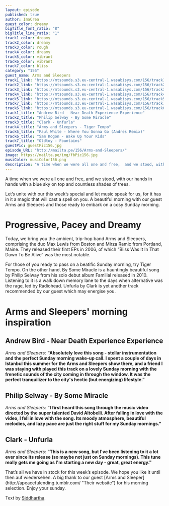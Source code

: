```yaml
---
layout: episode
published: true
author: ImaCrea
guest_color: dreamy
bigTitle_font_ratio: "8"
bigTitle_line_ratio: "1"
track1_color: dreamy
track2_color: dreamy
track3_color: rough
track4_color: dreamy
track5_color: vibrant
track6_color: vibrant
track7_color: bliss
category: "156"
guest_name: Arms and Sleepers
track1_link: "https://mtsounds.s3.eu-central-1.wasabisys.com/156/track1.mp3"
track2_link: "https://mtsounds.s3.eu-central-1.wasabisys.com/156/track2.mp3"
track3_link: "https://mtsounds.s3.eu-central-1.wasabisys.com/156/track3.mp3"
track4_link: "https://mtsounds.s3.eu-central-1.wasabisys.com/156/track4.mp3"
track5_link: "https://mtsounds.s3.eu-central-1.wasabisys.com/156/track5.mp3"
track7_link: "https://mtsounds.s3.eu-central-1.wasabisys.com/156/track7.mp3"
track6_link: "https://mtsounds.s3.eu-central-1.wasabisys.com/156/track6.mp3"
track1_title: "Andrew Bird - Near Death Experience Experience"
track2_title: "Philip Selway - By Some Miracle"
track3_title: "Clark - Unfurla"
track4_title: "Arms and Sleepers - Tiger Tempo"
track5_title: "Paul White - Where You Gonna Go (Andres Remix)"
track6_title: "Sam Kogon - Wake Up Your Kids"
track7_title: "Oldtoy - Fountains"
guestPic: guestPic156.jpg
episode_URL: "http://mailta.pe/156/Arms-and-Sleepers/"
image: https://mailta.pe/img/fbPic156.jpg
musiColor: musiColor156.png
description: "A time when we were all one and free,  and we stood, with our hands in hands with a blue sky on top and countless shades of trees.   Let’s unite with our this week’s special and let music speak for us, for it has in it a magic that will cast a spell on you. A beautiful morning with our guest Arms and Sleepers and those ready to embark on a cosy Sunday morning."
---
```


<p id="introduction">
A time when we were all one and free,  and we stood, with our hands in hands with a blue sky on top and countless shades of trees.  
 
Let’s unite with our this week’s special and let music speak for us, for it has in it a magic that will cast a spell on you. A beautiful morning with our guest Arms and Sleepers and those ready to embark on a cosy Sunday morning. 
</p>
 
# Progressive, Pacey and Dreamy

Today, we bring you the ambient, trip-hop band Arms and Sleepers, comprising the duo Max Lewis from Boston and Mirza Ramic from Portland, Maine. They released their first EPs in 2006, of which “Bliss Was It In That Dawn To Be Alive” was the most notable. 

For those of you ready to pass on a beatific Sunday morning, try Tiger Tempo. On the other hand,  By Some Miracle is a hauntingly beautiful song by Philip Selway from his solo debut album Familial released in 2010. Listening to it is a walk down memory lane to the days when alternative was the rage, led by Radiohead.   Unfurla by Clark is yet another track recommended by our guest which may energise you. 

# Arms and Sleepers' morning inspiration
 
## Andrew Bird - Near Death Experience Experience
_Arms and Sleepers:_ **"**Absolutely love this song - stellar instrumentation and the perfect Sunday morning wake-up call. I spent a couple of days in Istanbul this summer for the Arms and Sleepers show there, and a friend I was staying with played this track on a lovely Sunday morning with the frenetic sounds of the city coming in through the window. It was the perfect tranquilizer to the city's hectic (but energizing) lifestyle.**"**
 
## Philip Selway - By Some Miracle
_Arms and Sleepers:_ **"**I first heard this song through the music video directed by the super talented David Altobelli.  After falling in love with the video, I fell in love with the song.  Its moody atmosphere, beautiful melodies, and lazy pace are just the right stuff for my Sunday mornings.**"**
 
## Clark - Unfurla
_Arms and Sleepers:_ **"**This is a new song, but I've been listening to it a lot ever since its release (so maybe not just on Sunday mornings). This tune really gets me going as I'm starting a new day - great, great energy.**"**
 
<p id="outroduction">
That’s all we have in stock for this week’s episode. We hope you like it until then auf wiedersehen. A big thank to our guest [Arms and Sleeper](http://apeacefulending.tumblr.com/ "Their website") for his morning selection. Enjoy your sunday.  

Text by [Siddhartha](http://armsandsleepers.com/ "His Tumblr").
</p>